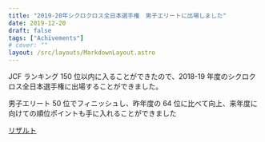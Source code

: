 ```yaml
---
title: "2019-20年シクロクロス全日本選手権　男子エリートに出場しました"
date: 2019-12-20
draft: false
tags: ["Achivements"]
# cover: ""
layout: /src/layouts/MarkdownLayout.astro
---
```


JCF ランキング 150 位以内に入ることができたので、2018-19 年度のシクロクロス全日本選手権に出場することができました。

男子エリート 50 位でフィニッシュし、昨年度の 64 位に比べて向上、来年度に向けての順位ポイントも手に入れることができました

[リザルト](https://data.cyclocross.jp/race/9178)

<div class="iframely-embed"><div class="iframely-responsive" style="height: 140px; padding-bottom: 0;"><a href="https://www.cyclocross.jp/" data-iframely-url="//cdn.iframe.ly/Rr1regD"></a></div></div>
